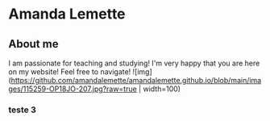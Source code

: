 # Amanda Lemette

## About me

I am passionate for teaching and studying! I'm very happy that you are here on my website! Feel free to navigate! 
![img](https://github.com/amandalemette/amandalemette.github.io/blob/main/images/115259-OP18JO-207.jpg?raw=true | width=100)


### teste 3
